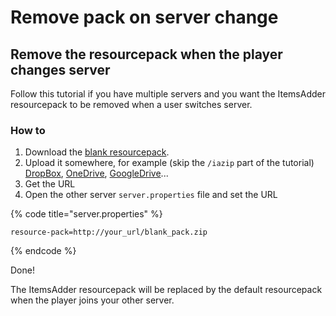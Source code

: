 # Remove pack on server change

## Remove the resourcepack when the player changes server

Follow this tutorial if you have multiple servers and you want the ItemsAdder resourcepack to be removed when a user switches server.

### How to

1. Download the [blank resourcepack](http://matteodev.it/spigot/itemsadder/blank\_pack.zip).
2. Upload it somewhere, for example (skip the `/iazip` part of the tutorial) [DropBox](../../plugin-usage/resourcepack-hosting/resourcepack-on-dropbox.md), [OneDrive](../../plugin-usage/resourcepack-hosting/onedrive.md), [GoogleDrive](../../plugin-usage/resourcepack-hosting/google-drive-1.17.1+.md)...
3. Get the URL
4. Open the other server `server.properties` file and set the URL

{% code title="server.properties" %}
```properties
resource-pack=http://your_url/blank_pack.zip
```
{% endcode %}

Done!

The ItemsAdder resourcepack will be replaced by the default resourcepack when the player joins your other server.

